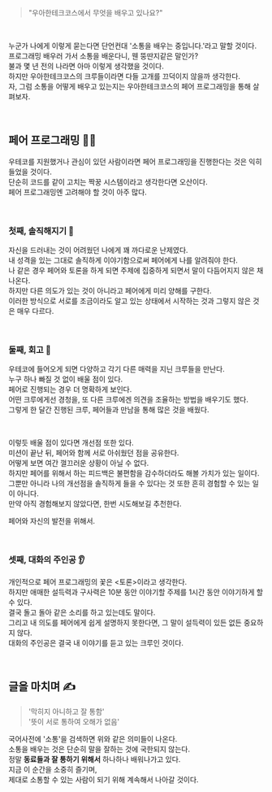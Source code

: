 
> "우아한테크코스에서 무엇을 배우고 있나요?"

<br>

누군가 나에게 이렇게 묻는다면 단언컨대 '소통을 배우는 중입니다.'라고 말할 것이다.<br>
프로그래밍 배우러 가서 소통을 배운다니, 웬 뚱딴지같은 말인가?<br>
불과 몇 년 전의 나라면 아마 이렇게 생각했을 것이다.<br>
하지만 우아한테크코스의 크루들이라면 다들 고개를 끄덕이지 않을까 생각한다.<br>
자, 그럼 소통을 어떻게 배우고 있는지는 우아한테크코스의 페어 프로그래밍을 통해 살펴보자.<br>

<br>

## 페어 프로그래밍 👭👫

우테코를 지원했거나 관심이 있던 사람이라면 페어 프로그래밍을 진행한다는 것은 익히 들었을 것이다.<br>
단순히 코드를 같이 고치는 짝꿍 시스템이라고 생각한다면 오산이다.<br>
페어 프로그래밍엔 고려해야 할 것이 아주 많다.<br>

<br>

### 첫째, 솔직해지기 👀
자신을 드러내는 것이 어려웠던 나에게 꽤 까다로운 난제였다.<br>
내 성격을 있는 그대로 솔직하게 이야기함으로써 페어에게 나를 알려줘야 한다.<br>
나 같은 경우 페어와 토론을 하게 되면 주제에 집중하게 되면서 말이 다듬어지지 않은 채 나온다.<br>
하지만 다른 의도가 있는 것이 아니라고 페어에게 미리 양해를 구한다.<br>
이러한 방식으로 서로를 조금이라도 알고 있는 상태에서 시작하는 것과 그렇지 않은 것은 매우 다르다.<br>

<br>

### 둘째, 회고 🧐
우테코에 들어오게 되면 다양하고 각기 다른 매력을 지닌 크루들을 만난다.<br>
누구 하나 빠질 것 없이 배울 점이 있다.<br>
페어로 진행되는 경우 더 명확하게 보인다.<br>
어떤 크루에게선 경청을, 또 다른 크루에겐 의견을 조율하는 방법을 배우기도 했다.<br>
그렇게 한 달간 진행된 크루, 페어들과 만남을 통해 많은 것을 배웠다.<br>

<br>

이렇듯 배울 점이 있다면 개선점 또한 있다.<br>
미션이 끝난 뒤, 페어와 함께 서로 아쉬웠던 점을 공유한다.<br>
어떻게 보면 여간 껄끄러운 상황이 아닐 수 없다.<br>
하지만 페어를 위해서 하는 피드백은 불편함을 감수하더라도 해볼 가치가 있는 일이다.<br>
그뿐만 아니라 나의 개선점을 솔직하게 들을 수 있다는 것 또한 흔히 경험할 수 있는 일이 아니다.<br>
만약 아직 경험해보지 않았다면, 한번 시도해보길 추천한다.<br>

페어와 자신의 발전을 위해서.<br>

<br>

### 셋째, 대화의 주인공 👂
개인적으로 페어 프로그래밍의 꽃은 <토론>이라고 생각한다.<br>
하지만 애매한 설득력과 구사력은 10분 동안 이야기할 주제를 1시간 동안 이야기하게 할 수 있다.<br>
결국 돌고 돌아 같은 소리를 하고 있는데도 말이다.<br>
그리고 내 의도를 페어에게 쉽게 설명하지 못한다면, 그 말이 설득력이 있든 없든 중요하지 않다.<br>
대화의 주인공은 결국 내 이야기를 듣고 있는 크루인 것이다.<br>

<br>
 
## 글을 마치며 ✍️

> '막히지 아니하고 잘 통함'<br>
> '뜻이 서로 통하여 오해가 없음'

국어사전에 '소통'을 검색하면 위와 같은 의미들이 나온다.<br>
소통을 배우는 것은 단순히 말을 잘하는 것에 국한되지 않는다.<br>
정말 **동료들과 잘 통하기 위해서** 하나하나 배워나가고 있다.<br>
지금 이 순간을 소중히 즐기며,<br>
제대로 소통할 수 있는 사람이 되기 위해 계속해서 나아갈 것이다.<br>

